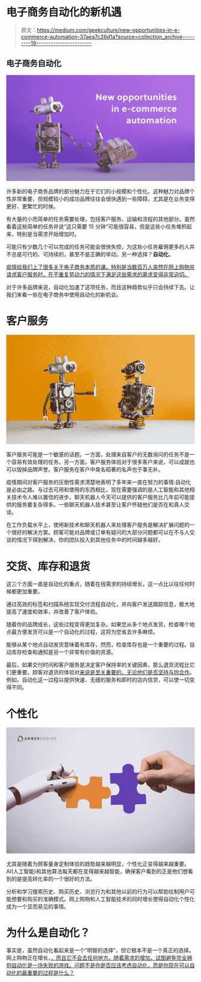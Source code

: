 # 电子商务自动化的新机遇

> 原文：<https://medium.com/geekculture/new-opportunities-in-e-commerce-automation-37aea7c26d1a?source=collection_archive---------19----------------------->

## **电子商务自动化**

![](img/fb2990ca9104f9f88de3e9a99a3c19af.png)

许多新的电子商务品牌的部分魅力在于它们的小规模和个性化。这种魅力对品牌个性非常重要，但规模较小的成功品牌往往会很快遇到一些障碍，尤其是在业务变得更好、更繁忙的时候。

有大量的小而简单的任务需要处理，包括客户服务、运输和流程的其他部分。虽然看着这些简单的任务并说“这只需要 15 分钟”可能很容易，但是这些小任务堆积起来，特别是当需求开始增加时。

可能只有少数几个可以完成的任务可能会很快失控，为这些小任务雇佣更多的人并不总是可行的、可持续的，甚至不是正确的举动。另一种选择？**自动化**。

[疫情给我们上了很多关于电子商务本质的课。特别是当数百万人突然在网上购物并请求客户服务时，在不重复劳动力的情况下满足这些需求的需求变得非常迫切。](https://www.amberengine.com/blog-content/forging-ahead-in-financially-trying-times?utm_source=blog&utm_medium=referral&utm_campaign=medium-blogs)

对于许多品牌来说，自动化加速了这项任务，而且这种趋势似乎只会持续下去。让我们来看一些在电子商务中使用自动化的新机会。

# 客户服务

![](img/6199946fd0e787bb1c2a1cc2004f67e6.png)

客户服务可能是一个敏感的话题。一方面，处理来自客户的无数询问的任务不是一个容易有效处理的任务。另一方面，客户服务体验对于很多客户来说，可以成就也可以毁掉品牌声誉。客户服务在客户中臭名昭著的名声也于事无补。

疫情期间对客户服务的压倒性需求清楚地表明了多年来一直在努力的事情:自动化是必由之路。与过去可用和使用的东西相比，现在需要强调的是人工智能和其他相关技术令人难以置信的进步。聊天机器人今天可以提供的客户服务比几年前可能提供的服务要复杂得多。一些聊天机器人技术甚至让客户怀疑他们是否在和真人交谈。

在工作负载水平上，使用新技术和聊天机器人来处理客户服务是解决扩展问题的一个很好的解决方案。顾客可能对品牌或订单有疑问的大部分问题都可以在不与人交谈的情况下得到解决，你的团队投入到其他任务中的时间越多越好。

# 交货、库存和退货

这三个方面一直是自动化的重点，随着在线需求的持续增长，这一点比以往任何时候都更加重要。

通过高效的标签和扫描系统实现交付流程自动化，并向客户发送跟踪信息，极大地提高了速度和效率，并改善了客户体验。

随着你的品牌成长，这些过程变得更加复杂。如果您从多个地点发货，检查哪个地点最方便发货可以是一个自动化的过程，这将为您省去许多麻烦。

能够从某个地点自动发货意味着有库存，然而，检查库存也是一个重要的过程。自动库存检查和通知是另一个非常有价值的资源。

最后，如果交付时间和客户服务是决定客户保持率的关键因素，那么退货流程比它们更重要。顾客对退货的体验对[来说是至关重要的，无论他们是否坚持与你合作](https://see.narvar.com/rs/249-TEC-877/images/Consumer-Report-Returns-2018-4.3.pdf)。例如，自动化这一过程以提供快速、无缝的服务和即时的店内信贷，可以使一切变得不同。

# 个性化

![](img/b544e6152f9b67ca13aaf3e02fd2be69.png)

尤其是随着为顾客量身定制体验的趋势越来越明显，个性化正变得越来越重要。AI(人工智能)和其他算法每天都在变得越来越智能，确保客户看到的正是他们想看到的是提高转化率的一个很好的方法。

分析和学习搜索历史、购买历史、浏览行为和其他以前的行为可以帮助绘制用户可能想要和购买的准确模式。网上购物和人工智能技术的同时增长使得自动化个性化成为一个显而易见的事情。

# 为什么是自动化？

事实是，虽然自动化看起来是一个“明智的选择”，但它根本不是一个真正的选择。网上购物正在增长，[，而且它不会去任何地方。随着需求的增加，试图避免完全拥抱自动化是一场失败的游戏。问题不是你是否应该考虑自动化，而是你现在可以自动化的最重要的过程是什么？](https://www.amberengine.com/blog-content/trends-in-online-sales-temporary-or-here-to-stay?utm_source=blog&utm_medium=referral&utm_campaign=medium-blogs)